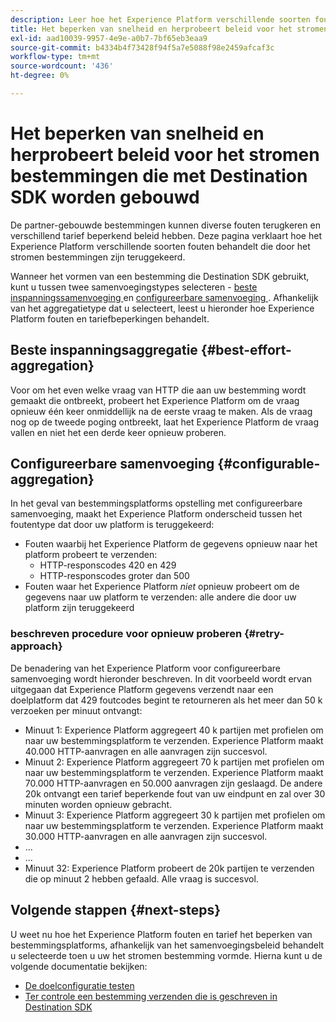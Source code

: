 ```yaml
---
description: Leer hoe het Experience Platform verschillende soorten fouten behandelt die door het stromen bestemmingen zijn teruggekeerd en hoe het opnieuw probeert om gegevens naar het bestemmingsplatform te verzenden.
title: Het beperken van snelheid en herprobeert beleid voor het stromen bestemmingen die met Destination SDK worden gebouwd
exl-id: aad10039-9957-4e9e-a0b7-7bf65eb3eaa9
source-git-commit: b4334b4f73428f94f5a7e5088f98e2459afcaf3c
workflow-type: tm+mt
source-wordcount: '436'
ht-degree: 0%

---
```


# Het beperken van snelheid en herprobeert beleid voor het stromen bestemmingen die met Destination SDK worden gebouwd

De partner-gebouwde bestemmingen kunnen diverse fouten terugkeren en verschillend tarief beperkend beleid hebben. Deze pagina verklaart hoe het Experience Platform verschillende soorten fouten behandelt die door het stromen bestemmingen zijn teruggekeerd.

Wanneer het vormen van een bestemming die Destination SDK gebruikt, kunt u tussen twee samenvoegingstypes selecteren - [ beste inspanningssamenvoeging ](../functionality/destination-configuration/aggregation-policy.md#best-effort-aggregation) en [ configureerbare samenvoeging ](../functionality/destination-configuration/aggregation-policy.md#configurable-aggregation). Afhankelijk van het aggregatietype dat u selecteert, leest u hieronder hoe Experience Platform fouten en tariefbeperkingen behandelt.

## Beste inspanningsaggregatie {#best-effort-aggregation}

Voor om het even welke vraag van HTTP die aan uw bestemming wordt gemaakt die ontbreekt, probeert het Experience Platform om de vraag opnieuw één keer onmiddellijk na de eerste vraag te maken. Als de vraag nog op de tweede poging ontbreekt, laat het Experience Platform de vraag vallen en niet het een derde keer opnieuw proberen.

## Configureerbare samenvoeging {#configurable-aggregation}

In het geval van bestemmingsplatforms opstelling met configureerbare samenvoeging, maakt het Experience Platform onderscheid tussen het foutentype dat door uw platform is teruggekeerd:

* Fouten waarbij het Experience Platform de gegevens opnieuw naar het platform probeert te verzenden:
   * HTTP-responscodes 420 en 429
   * HTTP-responscodes groter dan 500
* Fouten waar het Experience Platform *niet* opnieuw probeert om de gegevens naar uw platform te verzenden: alle andere die door uw platform zijn teruggekeerd

### beschreven procedure voor opnieuw proberen {#retry-approach}

De benadering van het Experience Platform voor configureerbare samenvoeging wordt hieronder beschreven. In dit voorbeeld wordt ervan uitgegaan dat Experience Platform gegevens verzendt naar een doelplatform dat 429 foutcodes begint te retourneren als het meer dan 50 k verzoeken per minuut ontvangt:

* Minuut 1: Experience Platform aggregeert 40 k partijen met profielen om naar uw bestemmingsplatform te verzenden. Experience Platform maakt 40.000 HTTP-aanvragen en alle aanvragen zijn succesvol.
* Minuut 2: Experience Platform aggregeert 70 k partijen met profielen om naar uw bestemmingsplatform te verzenden. Experience Platform maakt 70.000 HTTP-aanvragen en 50.000 aanvragen zijn geslaagd. De andere 20k ontvangt een tarief beperkende fout van uw eindpunt en zal over 30 minuten worden opnieuw gebracht.
* Minuut 3: Experience Platform aggregeert 30 k partijen met profielen om naar uw bestemmingsplatform te verzenden. Experience Platform maakt 30.000 HTTP-aanvragen en alle aanvragen zijn succesvol.
* ...
* ...
* Minuut 32: Experience Platform probeert de 20k partijen te verzenden die op minuut 2 hebben gefaald. Alle vraag is succesvol.

## Volgende stappen {#next-steps}

U weet nu hoe het Experience Platform fouten en tarief het beperken van bestemmingsplatforms, afhankelijk van het samenvoegingsbeleid behandelt u selecteerde toen u uw het stromen bestemming vormde. Hierna kunt u de volgende documentatie bekijken:

* [De doelconfiguratie testen](../testing-api/streaming-destinations/streaming-destination-testing-overview.md)
* [Ter controle een bestemming verzenden die is geschreven in Destination SDK](../guides/submit-destination.md)
